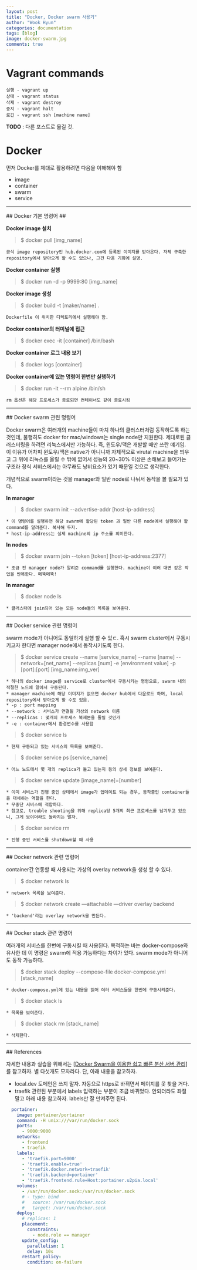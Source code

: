 ```yaml
---
layout: post
title: "Docker, Docker swarm 사용기"
author: "Wook Hyun"
categories: documentation
tags: [blog]
image: docker-swarm.jpg
comments: true
---
```


# Vagrant commands

```
실행 - vagrant up
상태 - vagrant status
삭제 - vagrant destroy
중지 - vagrant halt
로긴 - vagrant ssh [machine name]
```
**TODO** : 다른 포스트로 옮길 것.

# Docker

먼저 Docker를 제대로 활용하려면 다음을 이해해야 함
- image
- container
- swarm
- service

<hr>
## Docker 기본 명령어 ##

**Docker image 설치**

> $ docker pull [img_name]

    공식 image repository인 hub.docker.com에 등록된 이미지를 받아온다. 자체 구축한 repository에서 받아오게 할 수도 있으나, 그건 다음 기회에 설명.

**Docker container 실행**
> $ docker run -d -p 9999:80 [img_name]

**Docker image 생성**
> $ docker build -t [maker/name] .

    Dockerfile 이 위치한 디렉토리에서 실행해야 함.

**Docker container의 터미널에 접근**
> $ docker exec -it [container] /bin/bash

**Docker container 로그 내용 보기**
> $ docker logs [container]

**Docker container에 있는 명령어 한번만 실행하기**
> $ docker run -it --rm alpine /bin/sh
    
    rm 옵션은 해당 프로세스가 종료되면 컨테이너도 같이 종료시킴


<hr>
## Docker swarm 관련 명령어

Docker swarm은 여러개의 machine들이 마치 하나의 클러스터처럼 동작하도록 하는 것인데, 불행히도 docker for mac/windows는 single node만 지원한다. 제대로된 클러스터링을 하려면 리눅스에서만 가능하다. 즉, 윈도우/맥은 개발할 때만 쓰란 얘기임. 이 이유가 어차피 윈도우/맥은 native가 아니니까 자체적으로 virutal machine을 띄우고 그 위에 리눅스를 올릴 수 밖에 없어서 성능의 20~30% 이상은 손해보고 들어가는 구조라 정식 서비스에서는 아무래도 낭비요소가 있기 때문일 것으로 생각한다.

개념적으로 swarm이라는 것을 manager와 일반 node로 나눠서 동작을 볼 필요가 있다. 


**In manager**
> $ docker swarm init --advertise-addr [host-ip-address] 

    * 이 명령어를 실행하면 해당 swarm에 할당된 token 과 일반 다른 node에서 실행해야 할 command를 알려준다. 복사해 두자.
    * host-ip-address는 실제 machine의 ip 주소를 의미한다.

**In nodes**
> $ docker swarm join --token [token] [host-ip-address:2377]

    * 조금 전 manager node가 알려준 command를 실행한다. machine이 여러 대면 같은 작업을 반복한다. 메뚝메뚝!
    
**In manager**
> $ docker node ls

    * 클러스터에 join되어 있는 모든 node들의 목록을 보여준다.

<hr>
## Docker service 관련 명령어

swarm mode가 아니어도 동일하게 실행 할 수 있ㄷ. 혹시 swarm cluster에서 구동시키고자 한다면 manager node에서 동작시키도록 한다.

> $ docker service create --name [service_name] --name [name] --network=[net_name] --replicas [num] -e [environment value] -p [port]:[port] [img_name:img_ver]

    * 하나의 docker image를 service로 cluster에서 구동시키는 명령으로, swarm 내의 적절한 노드에 알아서 구동된다.
    * manager machine에 해당 이미지가 없으면 docker hub에서 다운로드 하며, local repository에서 받아오게 할 수도 있음.
    * -p : port mapping
    * --network : 서비스가 연결될 가상의 network 이름 
    * --replicas : 몇개의 프로세스 복제본을 돌릴 것인가
    * -e : container에서 환경변수를 사용함

> $ docker service ls

    * 현재 구동되고 있는 서비스의 목록을 보여준다.

> $ docker service ps [service_name]

    * 어느 노드에서 몇 개의 replica가 돌고 있는지 등의 상세 정보를 보여준다.

> $ docker service update [image_name]=[number]

    * 이미 서비스가 진행 중인 상태에서 image가 업데이트 되는 경우, 동작중인 container들을 대체하는 역할을 한다.
    * 무중단 서비스에 적합하다.
    * 참고로, trouble shooting을 위해 replica당 5개의 최근 프로세스를 남겨두고 있으니, 그게 보이더라도 놀라지는 말자.

> $ docker service rm

    * 진행 중인 서비스를 shutdown할 때 사용

<hr>
## Docker network 관련 명령어

container간 연동할 때 사용되는 가상의 overlay network을 생성 할 수 있다.

> $ docker network ls

    * network 목록을 보여준다.


> $ docker network create —attachable —driver overlay backend
 
    * 'backend'라는 overlay network을 만든다.

<hr>
## Docker stack 관련 명령어

여러개의 서비스를 한번에 구동시킬 때 사용된다. 목적하는 바는 docker-compose와 유사한 데 이 명령은 swarm에 적용 가능하다는 차이가 있다. 
swarm mode가 아니어도 동작 가능하다.

> $ docker stack deploy --compose-file docker-compose.yml [stack_name]

    * docker-compose.yml에 있는 내용을 읽어 여러 서비스들을 한번에 구동시켜준다.

> $ docker stack ls
    
    * 목록을 보여준다.

> $ docker stack rm [stack_name]
    
    * 삭제한다.


<hr>
## References

자세한 내용과 실습을 위해서는 [[Docker Swarm을 이용한 쉽고 빠른 분산 서버 관리]](https://subicura.com/2017/02/25/container-orchestration-with-docker-swarm.html)를 참고하자. 별 다섯개도 모자라다. 단, 아래 내용을 참고하자.
- local.dev 도메인은 쓰지 말자. 자동으로 https로 바뀌면서 페이지를 못 찾을 거다.
- traefik 관련된 부분에서 labels 입력하는 부분이 조금 바뀌었다. 안되더라도 좌절말고 아래 내용 참고하자. labels만 잘 만져주면 된다.
```yml
  portainer:
    image: portainer/portainer
    command: -H unix:///var/run/docker.sock
    ports:
      - 9000:9000
    networks:
      - frontend
      - traefik
    labels:
      - 'traefik.port=9000'
      - 'traefik.enable=true'
      - 'traefik.docker.network=traefik'
      - 'traefik.backend=portainer'
      - 'traefik.frontend.rule=Host:portainer.u2pia.local'
    volumes:
      - /var/run/docker.sock:/var/run/docker.sock
      # - type: bind
      #   source: /var/run/docker.sock
      #   target: /var/run/docker.sock
    deploy:
      # replicas: 1
      placement:
        constraints:
          - node.role == manager
      update_config:
        parallelism: 1
        delay: 10s
      restart_policy:
        condition: on-failure
```
